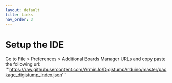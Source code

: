 ```yaml
---
layout: default
title: Links
nav_order: 3
---
```

# Setup the IDE

Go to File > Preferences > Additional Boards Manager URLs and copy paste the following url:
'''https://raw.githubusercontent.com/ArminJo/DigistumpArduino/master/package_digistump_index.json'''
